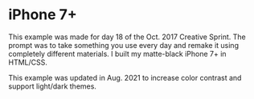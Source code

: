 # iPhone 7+

This example was made for day 18 of the Oct. 2017 Creative Sprint. The prompt was to take something you use every day and remake it using completely different materials. I built my matte-black iPhone 7+ in HTML/CSS.

This example was updated in Aug. 2021 to increase color contrast and support light/dark themes.